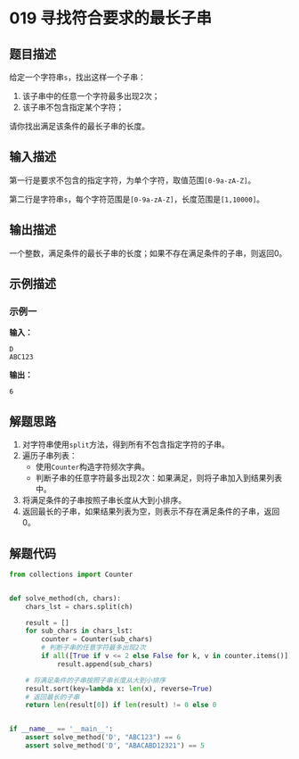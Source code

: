 # 019 寻找符合要求的最长子串

## 题目描述

给定一个字符串`s`，找出这样一个子串：

1. 该子串中的任意一个字符最多出现2次；
2. 该子串不包含指定某个字符；

请你找出满足该条件的最长子串的长度。

## 输入描述

第一行是要求不包含的指定字符，为单个字符，取值范围`[0-9a-zA-Z]`。 

第二行是字符串`s`，每个字符范围是`[0-9a-zA-Z]`，长度范围是`[1,10000]`。

## 输出描述

一个整数，满足条件的最长子串的长度；如果不存在满足条件的子串，则返回0。

## 示例描述

### 示例一

**输入：**
```
D
ABC123
```

**输出：**
```
6
```

## 解题思路

1. 对字符串使用`split`方法，得到所有不包含指定字符的子串。
2. 遍历子串列表：
    - 使用`Counter`构造字符频次字典。
    - 判断子串的任意字符最多出现2次：如果满足，则将子串加入到结果列表中。
3. 将满足条件的子串按照子串长度从大到小排序。
4. 返回最长的子串，如果结果列表为空，则表示不存在满足条件的子串，返回0。

## 解题代码
```python
from collections import Counter


def solve_method(ch, chars):
    chars_lst = chars.split(ch)

    result = []
    for sub_chars in chars_lst:
        counter = Counter(sub_chars)
        # 判断子串的任意字符最多出现2次
        if all([True if v <= 2 else False for k, v in counter.items()]):
            result.append(sub_chars)

    # 将满足条件的子串按照子串长度从大到小排序
    result.sort(key=lambda x: len(x), reverse=True)
    # 返回最长的子串
    return len(result[0]) if len(result) != 0 else 0


if __name__ == '__main__':
    assert solve_method('D', "ABC123") == 6
    assert solve_method('D', "ABACABD12321") == 5
```